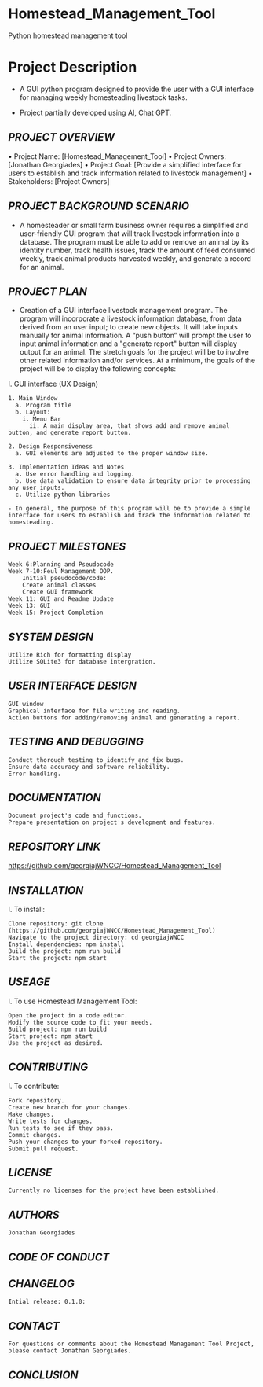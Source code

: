 # Homestead_Management_Tool
Python homestead management tool
# Project Description
- A GUI python program designed to provide the user with a GUI interface for 
managing weekly homesteading livestock tasks.  

- Project partially developed using AI, Chat GPT.

## *PROJECT OVERVIEW* 

• Project Name: [Homestead_Management_Tool]
• Project Owners:[Jonathan Georgiades] 
• Project Goal: [Provide a simplified interface for users to establish and track information related to livestock management] 
• Stakeholders: [Project Owners]

## *PROJECT BACKGROUND SCENARIO*

- A homesteader or small farm business owner requires a simplified and user-friendly GUI program that will track livestock information into a database. The program must be able to add or remove an animal by its identity number, track health issues, track the amount of feed consumed weekly, track animal products harvested weekly, and generate a record for an animal.

## *PROJECT PLAN*

- Creation of a GUI interface livestock management program.  The program will incorporate a livestock information database, from data derived from an user input; to create new objects. It will take inputs manually for animal information. A “push button” will prompt the user to input animal information and a "generate report" button will display output for an animal. The stretch goals for the project will be to involve other related information and/or services. At a minimum, the goals of the project will be to display the following concepts:

I. GUI interface (UX Design)

    1. Main Window 
      a. Program title 
      b. Layout: 
        i. Menu Bar 
          ii. A main display area, that shows add and remove animal button, and generate report button. 

    2. Design Responsiveness 
      a. GUI elements are adjusted to the proper window size.
    
    3. Implementation Ideas and Notes 
      a. Use error handling and logging. 
      b. Use data validation to ensure data integrity prior to processing any user inputs. 
      c. Utilize python libraries 

    - In general, the purpose of this program will be to provide a simple interface for users to establish and track the information related to homesteading.

## *PROJECT MILESTONES*

    Week 6:Planning and Pseudocode
    Week 7-10:Feul Management OOP.
        Initial pseudocode/code:
        Create animal classes
        Create GUI framework
    Week 11: GUI and Readme Update
    Week 13: GUI
    Week 15: Project Completion 

## *SYSTEM DESIGN*

    Utilize Rich for formatting display
    Utilize SQLite3 for database intergration.
    

## *USER INTERFACE DESIGN*

    GUI window
    Graphical interface for file writing and reading.
    Action buttons for adding/removing animal and generating a report.

## *TESTING AND DEBUGGING*

    Conduct thorough testing to identify and fix bugs.
    Ensure data accuracy and software reliability.
    Error handling.

## *DOCUMENTATION*

    Document project's code and functions.
    Prepare presentation on project's development and features.

## *REPOSITORY LINK*

   https://github.com/georgiajWNCC/Homestead_Management_Tool

## *INSTALLATION*

I. To install:

    Clone repository: git clone (https://github.com/georgiajWNCC/Homestead_Management_Tool)
    Navigate to the project directory: cd georgiajWNCC
    Install dependencies: npm install
    Build the project: npm run build
    Start the project: npm start

## *USEAGE*

I. To use Homestead Management Tool:

    Open the project in a code editor.
    Modify the source code to fit your needs.
    Build project: npm run build
    Start project: npm start
    Use the project as desired.

## *CONTRIBUTING*

I. To contribute:

    Fork repository.
    Create new branch for your changes.
    Make changes.
    Write tests for changes.
    Run tests to see if they pass.
    Commit changes.
    Push your changes to your forked repository.
    Submit pull request.

## *LICENSE*

    Currently no licenses for the project have been established.

## *AUTHORS*

    Jonathan Georgiades
    

## *CODE OF CONDUCT*

## *CHANGELOG*

    Intial release: 0.1.0:

## *CONTACT*

    For questions or comments about the Homestead Management Tool Project, please contact Jonathan Georgiades.

## *CONCLUSION*
